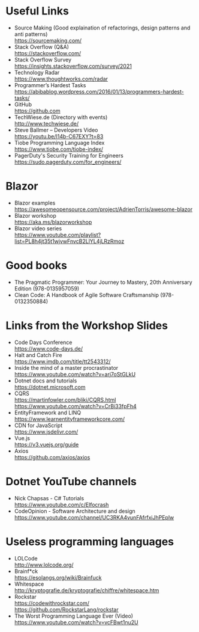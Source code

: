 # Useful Links 

* Source Making (Good explaination of refactorings, design patterns and anti patterns)  
https://sourcemaking.com/  
* Stack Overflow (Q&A)  
https://stackoverflow.com/
* Stack Overflow Survey  
https://insights.stackoverflow.com/survey/2021
* Technology Radar  
https://www.thoughtworks.com/radar 
* Programmer’s Hardest Tasks  
https://abibablog.wordpress.com/2016/01/13/programmers-hardest-tasks/
* GitHub  
https://github.com
* TechWiese.de (Directory with events)  
http://www.techwiese.de/
* Steve Ballmer – Developers Video  
https://youtu.be/I14b-C67EXY?t=83 
* Tiobe Programming Language Index  
https://www.tiobe.com/tiobe-index/
* PagerDuty's Security Training for Engineers  
https://sudo.pagerduty.com/for_engineers/ 

# Blazor

* Blazor examples  
  https://awesomeopensource.com/project/AdrienTorris/awesome-blazor 
* Blazor workshop  
  https://aka.ms/blazorworkshop
* Blazor video series  
  https://www.youtube.com/playlist?list=PL8h4jt35t1wjvwFnvcB2LlYL4jLRzRmoz
  
# Good books

* The Pragmatic Programmer: Your Journey to Mastery, 20th Anniversary Edition (978-0135957059)
* Clean Code: A Handbook of Agile Software Craftsmanship (978-0132350884)

# Links from the Workshop Slides

* Code Days Conference  
  https://www.code-days.de/ 
* Halt and Catch Fire  
  https://www.imdb.com/title/tt2543312/
* Inside the mind of a master procrastinator  
  https://www.youtube.com/watch?v=arj7oStGLkU
* Dotnet docs and tutorials  
  https://dotnet.microsoft.com
* CQRS  
  https://martinfowler.com/bliki/CQRS.html  
  https://www.youtube.com/watch?v=CrBi33fpFh4
* EntityFramework and LINQ  
  https://www.learnentityframeworkcore.com/
* CDN for JavaScript  
  https://www.jsdelivr.com/
* Vue.js  
  https://v3.vuejs.org/guide 
* Axios  
  https://github.com/axios/axios

# Dotnet YouTube channels

* Nick Chapsas - C# Tutorials  
https://www.youtube.com/c/Elfocrash
* CodeOpinion - Software Architecture and design  
https://www.youtube.com/channel/UC3RKA4vunFAfrfxiJhPEplw

# Useless programming languages

* LOLCode  
http://www.lolcode.org/
* Brainf*ck  
https://esolangs.org/wiki/Brainfuck
* Whitespace  
http://kryptografie.de/kryptografie/chiffre/whitespace.htm
* Rockstar  
https://codewithrockstar.com/  
https://github.com/RockstarLang/rockstar 
* The Worst Programming Language Ever (Video)  
https://www.youtube.com/watch?v=vcFBwt1nu2U
